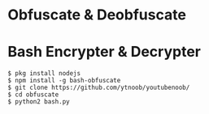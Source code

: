 # Obfuscate & Deobfuscate
# Bash Encrypter & Decrypter
```
$ pkg install nodejs
$ npm install -g bash-obfuscate
$ git clone https://github.com/ytnoob/youtubenoob/
$ cd obfuscate
$ python2 bash.py
```
